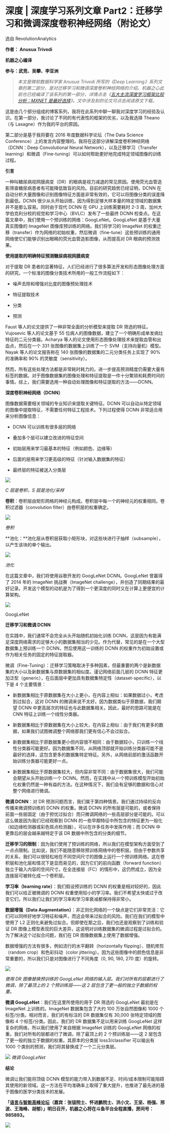 # 深度 | 深度学习系列文章 Part2：迁移学习和微调深度卷积神经网络（附论文）

选自 RevolutionAnalytics

**作者： Anusua Trivedi**

**机器之心编译**

**参与：武竞、吴攀、李亚洲**

> *本文是微软数据科学家 Anusua Trivedi 所写的《Deep Learning》系列文章的第二部分，是对迁移学习和微调深度卷积神经网络的介绍。机器之心此前也已经编译了该系列的第一部分，详情点击《[五大主流深度学习框架比较分析：MXNET 是最好选择](http://mp.weixin.qq.com/s?__biz=MzA3MzI4MjgzMw==&mid=2650718160&idx=3&sn=a2114e3324f28740d2603da26fbbdfb4&scene=21#wechat_redirect)》。文中涉及到的论文可点击阅读原文下载。*

这是由几个部分组成的博客系列，我将在此系列中聊一聊我对深度学习的经验及认识。在第一部分，我讨论了不同的有代表性的框架的优劣，以及我选择 Theano（与 Lasagne）作为我的平台的原因。

第二部分是基于我将要在 2016 年度数据科学论坛（The Data Science Conference）上的发言内容整理的。我将在这部分讲解深度卷积神经网络（DCNN：Deep Convolutional Neural Network），以及迁移学习（Transfer learning）和微调（Fine-tuning）可以如何帮助更好地完成特定领域图像的训练过程。

**引言**

一种叫糖尿病视网膜病变（DR）的眼病是视力减退的常见原因。使用荧光血管造影筛查糖尿病患者有可能降低致盲的风险。目前的研究趋势已经证明，DCNN 在自动分析大量图像和识别图像特征方面是非常有效的，它可以将图像分类的误差降到最低。DCNN 很少从头开始训练，因为得到足够大样本量的特定领域的数据集并不是那么容易。同时由于现代 DCNN 在 GPU 上训练需要耗时 2-3 周，加州大学伯克利分校的视觉和学习中心（BVLC）发布了一些最终 DCNN 检查点。在这篇文章中，我们使用一个预训练的网络：GoogLeNet。GoogLeNet 是基于大量真实图像的 ImageNet 图像库预训练的网络。我们将学习的 ImageNet 的权重迁移（transfer）作为网络的初始权重，然后微调（fine-tune）这些预训练的通用网络使它们能够识别出眼睛的荧光血管造影图像，从而提高对 DR 眼病的预测效果。   

**使用提取的明确特征预测糖尿病视网膜病变**

对于提取 DR 患者的显著特征，人们已经进行了很多算法开发和形态图像处理方面的研究。一个标准的图像分类技术所用的一般工作流程如下：

*   噪声去除和增强对比度的图像预处理技术 

*   特征提取技术

*   分类 

*   预测

Faust 等人的论文提供了一种非常全面的分析模型来提取 DR 筛选的特征。Vujosevic 等人的论文基于 55 位病人的图像数据，建立了一个明确形成单发病灶特征的二元分类器。Acharya 等人的论文使用形态图像处理技术来提取血管和出血点，然后在一个 331 张图像的数据集上训练了一个 SVM（支持向量机）模型。Nayak 等人的论文报告称在 140 张图像的数据集的二元分类任务上实现了 90% 的准确率和 90% 的灵敏度（sensitivity）。

然而，所有这些处理方法都是非常耗时耗力的。进一步提高预测精度仍需要大量有标签的数据。对于图像数据集的图像处理和特征提取是一件十分繁琐和耗费时间的事情。综上，我们需要选用一种自动处理图像和特征提取的方法——DCNN。

**深度卷积神经网络（DCNN）**

图像数据需要相关领域的专业知识来提取关键特征。DCNN 可以自动从特定领域的图像中提取特征，不需要任何特征工程技术。下列过程使得 DCNN 非常适合用来分析图像信息：

*   DCNN 可以训练有很多层的网络

*   叠加多个层可以建立改进的特征空间 

*   初始层用来学习最基本的特征（例如颜色、边缘等）

*   后面的层用来学习更高级的特征（针对输入数据集的特征）

*   最终层的特征被送入分类层  

![](img/7590ed447e44c438c75a84a02765fedf.jpg)

*C 层是卷积，S 层是池化/采样*

**卷积**：卷积层由矩形网格的神经元构成。卷积层中每一个的神经元的权重相同。卷积过滤器（convolution filter）由卷积层的权重确定。

![](img/097337593322f7559a9b60386ba95de7.jpg) 

*卷积*

**池化：**池化层从卷积层获取小矩形块，对这些块进行子抽样（subsample），以产生该块的单个输出。

![](img/f6f5963d46337fc8f062abdc6dcff62e.jpg) 

*池化*

在这篇文章中，我们将使用谷歌开发的 GoogLeNet DCNN。GoogLeNet 曾赢得了 2014 年的 ImageNet 挑战赛（ImageNet challenge），并创造了同期结果的最好记录。开发这个模型的动机是为了得到一个更深度的同时又在计算上更便宜的计算架构。

![](img/c89eb371612e940a3b86f5b2312ca2bf.jpg) 

GoogLeNet

**迁移学习和微调 DCNN**

在实践中，我们通常不会完全从头开始随机初始化训练 DCNN，这是因为有能满足深度网络需求的足够大小的数据集相当的少见。作为代替，常见的是在一个大型数据集上预训练一个 DCNN，然后使用这一训练的 DCNN 的权重作为初始设置或作为相关任务的固定的特征提取器。

微调（Fine-Tuning）：迁移学习策略取决于多种因素，但最重要的两个是新数据集的大小以及新数据集与原数据集的相似度。谨记网络前面几层的 DCNN 特征更加泛型（generic），在后面层中更加具有数据集特定性（dataset-specific），以下是 4 个主要情景：

*   新数据集相比于原数据集在大小上更小，在内容上相似：如果数据过小，考虑到过拟合，这对 DCNN 的微调来说不太好。因为数据类似于原数据，我们期望 DCNN 中更高层次的特征也与此数据集相关。因此，最好的思路可能是在 CNN 特征上训练一个线性分类器。

*   新数据集相比于原数据集在大小上较大，在内容上相似：由于我们有更多的数据，如果我们试图微调整个网络那我们更有信心不会过拟合。

*   新数据集相比于原数据集更小但内容很不相同：由于数据较小，只训练一个线性分类器可能更好。因为数据集不同，从网络顶部就开始训练分类器可能不是最好的选择，这包含更多的数据集特定特征。另外，从网络前部的激活函数开始训练分类器可能更好一点。

*   新数据集相比于原数据集较大，但内容非常不同：由于数据集很大，我们可能会期望从头开始训练一个 DCNN。然而，在实践中从一个预训练模型开始初始化权重仍然是一种有益的方法。在这种情况下，我们会有足够的数据和信心对整个网络进行微调。

**微调 DCNN**：对 DR 预测问题而言，我们属于第四种情景。我们通过持续的反向传播来微调预训练的 DCNN 的权重。微调 DCNN 的所有层是可能的，或者保持前面一些层固定（由于担忧过拟合）而只微调网络的一些高层部分是可能的。可以这么做是因为我们已经观察到 DCNN 的一些早期特征中所包含的特征更为一般化（如边缘检测器或彩色斑点检测器），可以在许多任务中发挥作用；而 DCNN 中更靠后的层会越来越特定于该 DR 数据中所包含的分类的细节。

**迁移学习的限制**：因为我们使用了预训练的网络，所以我们在模型架构方面受到了一点点限制。比如说，我们不能随意移除预训练网络中的卷积层。但由于参数共享的关系，我们可以很轻松地在不同空间尺寸的图像上运行一个预训练网络。这在卷积层和池化层和情况下是显而易见的，因为它们的前向函数（forward function）独立于输入内容的空间尺寸。在全连接层（FC）的情形中，这仍然成立，因为全连接层可被转化成一个卷积层。

**学习率（learning rate）**：我们假设预训练的 DCNN 的权重是相对较好的，因此我们可以给正被微调的 DCNN 权重使用较小的学习率。我们不希望太快或过于改变它们，所以我们让我们的学习率和学习率衰减都保持得非常小。

**数据增强（Data Augmentation）**：非正则化网络的一个缺点是它们非常灵活：它们可以同样好地学习特征和噪声，而这会带来过拟合的风险。我们在我们的模型中使用了 L2 正则化来避免过拟合。但即使在那之后，我们也还是观察到了训练和验证 DR 图像上模型表现的巨大差异，这说明对训练数据集的微调过程是过拟合的。为了解决这个过拟合问题，我们在 DR 图像数据集上使用了数据增强。

数据增强的方法有很多，例如流行的水平翻转（horizontally flipping）、随机修剪（random crop）和色彩抖动（color jittering）。因为这些图像中的颜色信息是非常重要的，所以我们只是对图像进行了不同角度（0, 90, 180, 270 度）的旋转。

![](img/507b96dae6768a4ccb425946f4e3bb67.jpg)

*使用 DR 图像替换预训练的 GoogLeNet 网络的输入层。我们对所有的层都进行了微调，除了最顶上的 2 个预训练层——这 2 层包含了更一般的独立于数据的权重。*

**微调 GoogLeNet**：我们在这里所使用的用于 DR 筛选的 GoogLeNet 最初是在 ImageNet 上训练的。ImageNet 数据集包含了大约 100 万张自然图像和 1000 个标签/分类。相对而言，我们的有标注的 DR 数据集仅有 30,000 张特定领域的图像和 4 个标签/分类。因此，我们的 DR 数据集不足以用来训练 GoogLeNet 这样复杂的网络，所以我们使用了来自根据 ImageNet 训练的 GoogLeNet 网络的权重。我们对所有的层都进行了微调，除了最顶上的 2 个预训练层——这 2 层包含了更一般的独立于数据的权重。其原本的分类层 loss3/classifier 可以输出有 1000 个类别的预测，我们将其替换成了一个二元分类层。

![](img/3d77d951e2ef228874c269b42675bcb5.jpg)
*微调 GoogLeNet*

**结论**

微调让我们能将顶级 DCNN 模型的能力带入到数据不足、时间/成本限制可能阻碍其使用的新领域。这一方法在平均准确率上取得了重大提升，也推进了最先进的基于图像的医学分类技术的发展。

******「[语言与智能高峰论坛](http://mp.weixin.qq.com/s?__biz=MzA3MzI4MjgzMw==&mid=2650718504&idx=4&sn=bc4a3996c0db3de7d80702721482becd&scene=21#wechat_redirect)（嘉宾：张钹院士、怀进鹏院士、洪小文、王坚、杨强、邢波、王海峰、胡郁）」明日召开，机器之心将在斗鱼平台全程直播，房间号：985893。******

![](img/19758912550d091b55ceb692bd49bac1.jpg)
